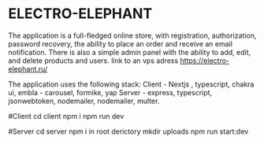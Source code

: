 # ELECTRO-ELEPHANT
The application is a full-fledged online store, with registration, authorization, password recovery, the ability to place an order and receive an email notification. 
There is also a simple admin panel with the ability to add, edit, and delete products and users.
link to an vps adress https://electro-elephant.ru/


The application uses the following stack:
Client - Nextjs , typescript, chakra ui, embla - carousel, formike, yap
Server - express, typescript, jsonwebtoken, nodemailer, nodemailer, multer.


#Client
cd client
npm i
npm run dev

#Server
cd server
npm i
in root derictory mkdir uploads
npm run start:dev
